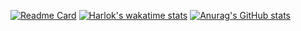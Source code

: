 
[![Readme Card](https://github-readme-stats.vercel.app/api/pin/?username=KayCHENvip&repo=github-readme-stats)](https://github.com/KayCHENvip/github-readme-stats)
[![Harlok's wakatime stats](https://github-readme-stats.vercel.app/api/wakatime?username=KayCHENvip)](https://github.com/KayCHENvip/github-readme-stats)
[![Anurag's GitHub stats](https://github-readme-stats.vercel.app/api?username=KayCHENvip)](https://github.com/KayCHENvip/github-readme-stats)
